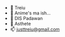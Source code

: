 - 👋 Treiu
- 👀 Anime's ma ish...
- 🌱 DIS Padawan
- 💞️ Asthete
- 📫 justtreiu@gmail.com

<!---
ST10226899/ST10226899 is a ✨ special ✨ repository because its `README.md` (this file) appears on your GitHub profile.
You can click the Preview link to take a look at your changes.
--->
